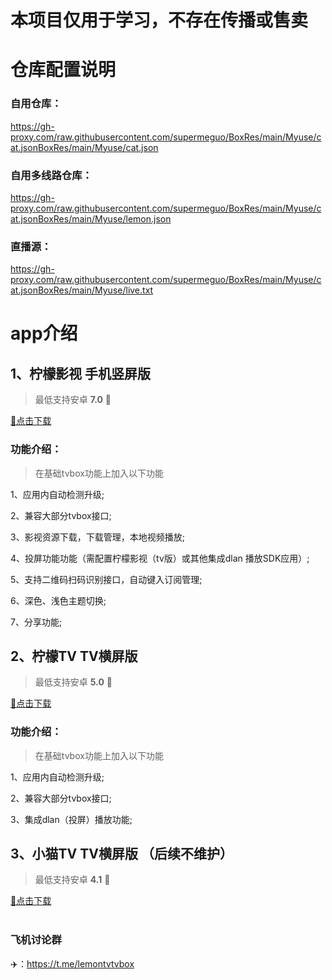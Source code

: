 <h1>
本项目仅用于学习，不存在传播或售卖</h1>

# 仓库配置说明

### 自用仓库：

https://gh-proxy.com/raw.githubusercontent.com/supermeguo/BoxRes/main/Myuse/cat.jsonBoxRes/main/Myuse/cat.json

### 自用多线路仓库：

https://gh-proxy.com/raw.githubusercontent.com/supermeguo/BoxRes/main/Myuse/cat.jsonBoxRes/main/Myuse/lemon.json

### 直播源：

https://gh-proxy.com/raw.githubusercontent.com/supermeguo/BoxRes/main/Myuse/cat.jsonBoxRes/main/Myuse/live.txt

# app介绍

## 1、柠檬影视 手机竖屏版

> 最低支持安卓 **7.0**  📱
 <div>
<a href="https://gh-proxy.com/raw.githubusercontent.com/supermeguo/BoxRes/main/Myuse/cat.jsonBoxRes/main/Myuse/LMBox_Mobile1.0.12.apk" target="_self">
📃点击下载
</a>
</div>

### 功能介绍：

> 在基础tvbox功能上加入以下功能

1、应用内自动检测升级;

2、兼容大部分tvbox接口;

3、影视资源下载，下载管理，本地视频播放;

4、投屏功能功能（需配置柠檬影视（tv版）或其他集成dlan 播放SDK应用）;

5、支持二维码扫码识别接口，自动键入订阅管理;

6、深色、浅色主题切换;

7、分享功能;

## 2、柠檬TV  TV横屏版

> 最低支持安卓 **5.0** 📱
<div>
<a href="https://gh-proxy.com/raw.githubusercontent.com/supermeguo/BoxRes/main/Myuse/cat.jsonBoxRes/main/Myuse/LMBox_v1.0.2.apk" target="_self">
📃点击下载</a>
</div>

### 功能介绍：

> 在基础tvbox功能上加入以下功能

1、应用内自动检测升级;

2、兼容大部分tvbox接口;

3、集成dlan（投屏）播放功能;

## 3、小猫TV  TV横屏版 （后续不维护）

> 最低支持安卓 **4.1** 📱
<div>
<a href="https://gh-proxy.com/https://github.com/supermeguo/BoxRes/raw/main/Myuse/LMBox_Mobile1.0.11.apk" target="_self">
📃点击下载</a>
</div>
<br/>

### 飞机讨论群

✈️：https://t.me/lemontvtvbox
